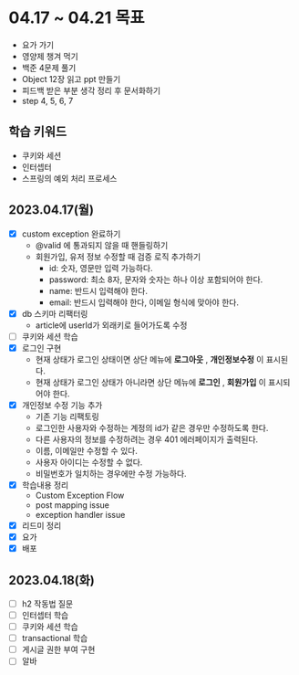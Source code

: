 # 04.17 ~ 04.21 목표
- 요가 가기
- 영양제 챙겨 먹기
- 백준 4문제 풀기
- Object 12장 읽고 ppt 만들기
- 피드백 받은 부분 생각 정리 후 문서화하기
- step 4, 5, 6, 7

## 학습 키워드
- 쿠키와 세션
- 인터셉터
- 스프링의 예외 처리 프로세스

## 2023.04.17(월)
- [x] custom exception 완료하기
  - @valid 에 통과되지 않을 때 핸들링하기
  - 회원가입, 유저 정보 수정할 때 검증 로직 추가하기
    - id: 숫자, 영문만 입력 가능하다.
    - password: 최소 8자, 문자와 숫자는 하나 이상 포함되어야 한다.
    - name: 반드시 입력해야 한다.
    - email: 반드시 입력해야 한다, 이메일 형식에 맞아야 한다.
- [x] db 스키마 리팩터링
  - article에 userId가 외래키로 들어가도록 수정
- [ ] 쿠키와 세션 학습
- [x] 로그인 구현
  - 현재 상태가 로그인 상태이면 상단 메뉴에 __로그아웃__ , __개인정보수정__ 이 표시된다.
  - 현재 상태가 로그인 상태가 아니라면 상단 메뉴에 __로그인__ , __회원가입__ 이 표시되어야 한다.
- [x] 개인정보 수정 기능 추가
  - 기존 기능 리팩토링
  - 로그인한 사용자와 수정하는 계정의 id가 같은 경우만 수정하도록 한다.
  - 다른 사용자의 정보를 수정하려는 경우 401 에러페이지가 출력된다.
  - 이름, 이메일만 수정할 수 있다.
  - 사용자 아이디는 수정할 수 없다.
  - 비밀번호가 일치하는 경우에만 수정 가능하다.
- [x] 학습내용 정리
  - Custom Exception Flow
  - post mapping issue
  - exception handler issue 
- [x] 리드미 정리 
- [x] 요가
- [x] 배포

## 2023.04.18(화)
- [ ] h2 작동법 질문
- [ ] 인터셉터 학습
- [ ] 쿠키와 세션 학습
- [ ] transactional 학습
- [ ] 게시글 권한 부여 구현
- [ ] 알바